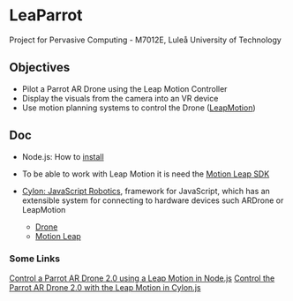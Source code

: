 # LeaParrot
Project for Pervasive Computing - M7012E, Luleå University of Technology

## Objectives
* Pilot a Parrot AR Drone using the Leap Motion Controller
* Display the visuals from the camera into an VR device
* Use motion planning systems to control the Drone ([LeapMotion](https://www.leapmotion.com/))

## Doc

* Node.js: How to [install](https://nodejs.org/es/)

* To be able to work with Leap Motion it is need the [Motion Leap SDK](https://www.leapmotion.com/setup)

* [Cylon: JavaScript Robotics](https://cylonjs.com/), framework for JavaScript, which has an extensible system for connecting to hardware devices such ARDrone or LeapMotion
     - [Drone](https://cylonjs.com/documentation/drivers/ardrone-flight/)
     - [Motion Leap](https://cylonjs.com/documentation/platforms/leapmotion/)


### Some Links
[Control a Parrot AR Drone 2.0 using a Leap Motion in Node.js](https://github.com/charliegerard/leap_drone)
[Control the Parrot AR Drone 2.0 with the Leap Motion in Cylon.js](https://github.com/charliegerard/cylon-projects/tree/master/cylon-drone-leapmotion)
     
    
